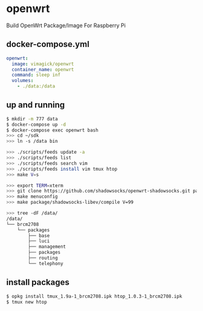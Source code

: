 openwrt
=======

Build OpenWrt Package/Image For Raspberry Pi

## docker-compose.yml

```yaml
openwrt:
  image: vimagick/openwrt
  container_name: openwrt
  command: sleep inf
  volumes:
    - ./data:/data
```

## up and running

```bash
$ mkdir -m 777 data
$ docker-compose up -d
$ docker-compose exec openwrt bash
>>> cd ~/sdk
>>> ln -s /data bin

>>> ./scripts/feeds update -a
>>> ./scripts/feeds list
>>> ./scripts/feeds search vim
>>> ./scripts/feeds install vim tmux htop
>>> make V=s

>>> export TERM=xterm
>>> git clone https://github.com/shadowsocks/openwrt-shadowsocks.git package/shadowsocks-libev
>>> make menuconfig
>>> make package/shadowsocks-libev/compile V=99

>>> tree -dF /data/
/data/
└── brcm2708
    └── packages
        ├── base
        ├── luci
        ├── management
        ├── packages
        ├── routing
        └── telephony
```

## install packages

```bash
$ opkg install tmux_1.9a-1_brcm2708.ipk htop_1.0.3-1_brcm2708.ipk
$ tmux new htop
```
